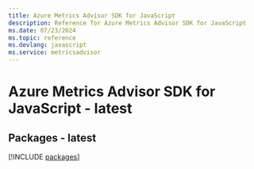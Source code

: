 ```yaml
---
title: Azure Metrics Advisor SDK for JavaScript
description: Reference for Azure Metrics Advisor SDK for JavaScript
ms.date: 07/23/2024
ms.topic: reference
ms.devlang: javascript
ms.service: metricsadvisor
---
```

# Azure Metrics Advisor SDK for JavaScript - latest
## Packages - latest
[!INCLUDE [packages](metrics-advisor-index.md)]